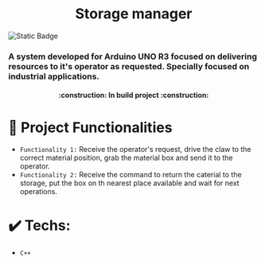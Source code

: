 <h1 align="center"> Storage manager </h1>
<img alt="Static Badge" src="https://img.shields.io/badge/STATUS-UNDER%20DEVELOPMENT-darkgreen">
<h3>A system developed for Arduino UNO R3 focused on delivering resources to it's operator as requested. Specially focused on industrial applications.</h3>
<h4 align="center">:construction:  In build project  :construction:</h4>

# :hammer: Project Functionalities

- `Functionality 1:` Receive the operator's request, drive the claw to the correct material position, grab the material box and send it to the operator.
- `Functionality 2:` Receive the command to return the caterial to the storage, put the box on th nearest place available and wait for next operations.

# ✔️ Techs:
- `C++`
